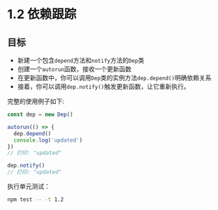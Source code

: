 # 1.2 依赖跟踪

## 目标

- 新建一个包含`depend`方法和`notify`方法的`Dep`类
- 创建一个`autorun`函数，接收一个更新函数
- 在更新函数中，你可以调用`Dep`类的实例方法`dep.depend()`明确依赖关系
- 接着，你可以调用`dep.notify()`触发更新函数，让它重新执行。

完整的使用例子如下:

``` js
const dep = new Dep()

autorun(() => {
  dep.depend()
  console.log('updated')
})
// 打印: "updated"

dep.notify()
// 打印: "updated"
```

执行单元测试：

``` bash
npm test -- -t 1.2
```
